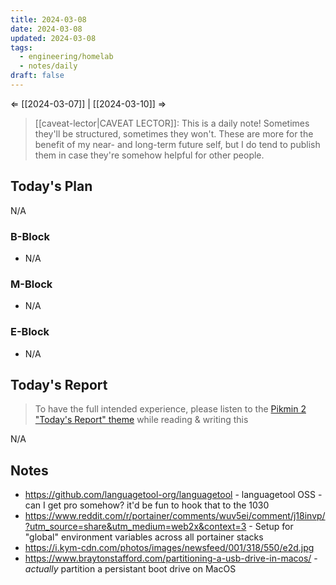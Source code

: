 ```yaml
---
title: 2024-03-08
date: 2024-03-08
updated: 2024-03-08
tags:
  - engineering/homelab
  - notes/daily
draft: false
---
```

⇐ [[2024-03-07]] | [[2024-03-10]] ⇒

> [[caveat-lector|CAVEAT LECTOR]]: This is a daily note! Sometimes they'll be structured, sometimes they won't. These are more for the benefit of my near- and long-term future self, but I do tend to publish them in case they're somehow helpful for other people.

## Today's Plan

N/A

### B-Block

- N/A

### M-Block

- N/A

### E-Block

- N/A

## Today's Report

> To have the full intended experience, please listen to the [Pikmin 2 "Today's Report" theme](https://www.youtube.com/watch?v=l1fCmKZnq3U&list=PLwyW5mbdZMGN8mGTqvDhsBs37SW4TkHcw&index=85) while reading & writing this

N/A

## Notes

- https://github.com/languagetool-org/languagetool - languagetool OSS - can I get pro somehow? it'd be fun to hook that to the 1030
- https://www.reddit.com/r/portainer/comments/wuv5ei/comment/j18invp/?utm_source=share&utm_medium=web2x&context=3 - Setup for "global" environment variables across all portainer stacks
- https://i.kym-cdn.com/photos/images/newsfeed/001/318/550/e2d.jpg
- https://www.braytonstafford.com/partitioning-a-usb-drive-in-macos/ - *actually* partition a persistant boot drive on MacOS